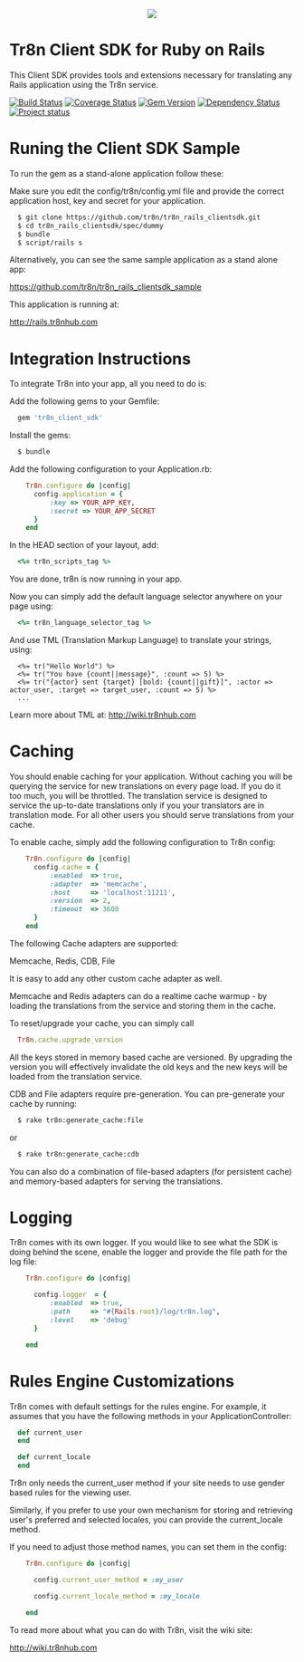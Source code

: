 <p align="center">
  <img src="https://raw.github.com/tr8n/tr8n/master/doc/screenshots/tr8nlogo.png">
</p>

Tr8n Client SDK for Ruby on Rails
===================================

This Client SDK provides tools and extensions necessary for translating any Rails application using the Tr8n service.

[![Build Status](https://travis-ci.org/tr8n/tr8n_rails_clientsdk.png?branch=master)](https://travis-ci.org/tr8n/tr8n_rails_clientsdk)
[![Coverage Status](https://coveralls.io/repos/tr8n/tr8n_rails_clientsdk/badge.png)](https://coveralls.io/r/tr8n/tr8n_rails_clientsdk)
[![Gem Version](https://badge.fury.io/rb/tr8n_client_sdk.png)](http://badge.fury.io/rb/tr8n_client_sdk)
[![Dependency Status](https://www.versioneye.com/user/projects/52e4bc4cec1375b57600000f/badge.png)](https://www.versioneye.com/user/projects/52e4bc4cec1375b57600000f)
[![Project status](http://stillmaintained.com/tr8n/tr8n_ruby_core.png)](http://stillmaintained.com/tr8n/tr8n_ruby_core.png)


Runing the Client SDK Sample
===================================


To run the gem as a stand-alone application follow these:

Make sure you edit the config/tr8n/config.yml file and provide the correct application host, key and secret for your application.

```sh
  $ git clone https://github.com/tr8n/tr8n_rails_clientsdk.git
  $ cd tr8n_rails_clientsdk/spec/dummy
  $ bundle
  $ script/rails s
```

Alternatively, you can see the same sample application as a stand alone app:

https://github.com/tr8n/tr8n_rails_clientsdk_sample

This application is running at:

http://rails.tr8nhub.com



Integration Instructions
===================================

To integrate Tr8n into your app, all you need to do is:

Add the following gems to your Gemfile:

```ruby
  gem 'tr8n_client_sdk'
```

Install the gems:

```sh
  $ bundle
```

Add the following configuration to your Application.rb:

```ruby
    Tr8n.configure do |config|
      config.application = {
          :key => YOUR_APP_KEY,
          :secret => YOUR_APP_SECRET
      }
    end
```

In the HEAD section of your layout, add:

```ruby
  <%= tr8n_scripts_tag %>
```

You are done, tr8n is now running in your app.


Now you can simply add the default language selector anywhere on your page using:

```ruby
  <%= tr8n_language_selector_tag %>
```

And use TML (Translation Markup Language) to translate your strings, using:

```rails
  <%= tr("Hello World") %>
  <%= tr("You have {count||message}", :count => 5) %>
  <%= tr("{actor} sent {target} [bold: {count||gift}]", :actor => actor_user, :target => target_user, :count => 5) %>
  ...
```

Learn more about TML at: http://wiki.tr8nhub.com


Caching
===================================

You should enable caching for your application. Without caching you will be querying the service for new translations on every page load.
If you do it too much, you will be throttled. The translation service is designed to service the up-to-date translations only if you your translators are in translation mode.
For all other users you should serve translations from your cache.

To enable cache, simply add the following configuration to Tr8n config:

```ruby
    Tr8n.configure do |config|
      config.cache = {
          :enabled  => true,
          :adapter  => 'memcache',
          :host     => 'localhost:11211',
          :version  => 2,
          :timeout  => 3600
      }
    end
```

The following Cache adapters are supported:

Memcache, Redis, CDB, File

It is easy to add any other custom cache adapter as well.

Memcache and Redis adapters can do a realtime cache warmup - by loading the translations from the service and storing them in the cache.

To reset/upgrade your cache, you can simply call

```ruby
  Tr8n.cache.upgrade_version
```

All the keys stored in memory based cache are versioned. By upgrading the version you will effectively invalidate the old keys and the new keys will be loaded from the translation service.


CDB and File adapters require pre-generation. You can pre-generate your cache by running:

```sh
  $ rake tr8n:generate_cache:file
```

or

```sh
  $ rake tr8n:generate_cache:cdb
```

You can also do a combination of file-based adapters (for persistent cache) and memory-based adapters for serving the translations.


Logging
===================================

Tr8n comes with its own logger. If you would like to see what the SDK is doing behind the scene, enable the logger and provide the file path for the log file:

```ruby
    Tr8n.configure do |config|

      config.logger  = {
          :enabled  => true,
          :path     => "#{Rails.root}/log/tr8n.log",
          :level    => 'debug'
      }

    end
```


Rules Engine Customizations
===================================

Tr8n comes with default settings for the rules engine. For example, it assumes that you have the following methods in your ApplicationController:

```ruby
  def current_user
  end

  def current_locale
  end
```

Tr8n only needs the current_user method if your site needs to use gender based rules for the viewing user.

Similarly, if you prefer to use your own mechanism for storing and retrieving user's preferred and selected locales, you can provide the current_locale method.

If you need to adjust those method names, you can set them in the config:

```ruby
    Tr8n.configure do |config|

      config.current_user_method = :my_user

      config.current_locale_method = :my_locale

    end
```




To read more about what you can do with Tr8n, visit the wiki site:

http://wiki.tr8nhub.com
